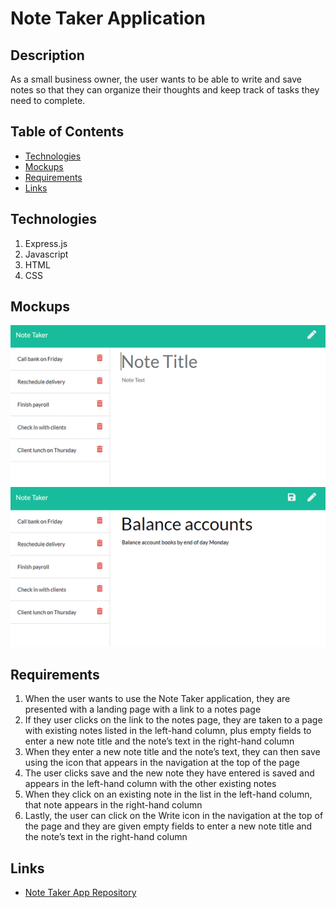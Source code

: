 # Note Taker Application

## Description
As a small business owner, the user wants to be able to write and save notes so that they can organize their thoughts and keep track of tasks they need to complete.

## Table of Contents
* [Technologies](#technologies)
* [Mockups](#mockups)
* [Requirements](#requirements)
* [Links](#links)

## Technologies
1. Express.js
2. Javascript
3. HTML
4. CSS

## Mockups
![Mockup](./public/assets/images/11-express-homework-demo-01.png)
![Mockup](./public/assets/images/11-express-homework-demo-02.png)

## Requirements
1. When the user wants to use the Note Taker application, they are presented with a landing page with a link to a notes page
2. If they user clicks on the link to the notes page, they are taken to a page with existing notes listed in the left-hand column, plus empty fields to enter a new note title and the note’s text in the right-hand column
3. When they enter a new note title and the note’s text, they can then save using the icon that appears in the navigation at the top of the page
4. The user clicks save and the new note they have entered is saved and appears in the left-hand column with the other existing notes
5. When they click on an existing note in the list in the left-hand column, that note appears in the right-hand column
6. Lastly, the user can click on the Write icon in the navigation at the top of the page and they are given empty fields to enter a new note title and the note’s text in the right-hand column

## Links
* [Note Taker App Repository](https://github.com/bspiewak6/note-taker)
